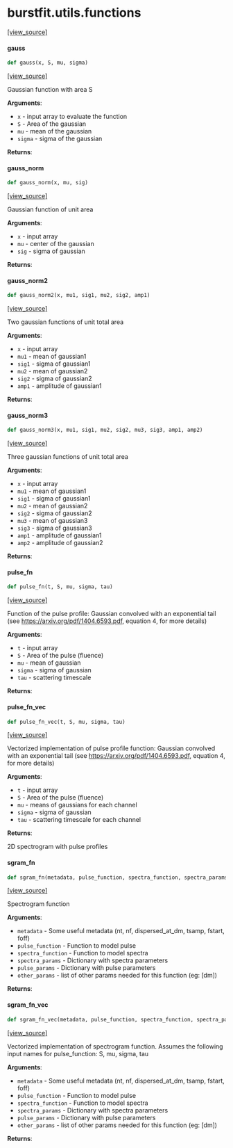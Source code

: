 <a name="burstfit.utils.functions"></a>
# burstfit.utils.functions

[[view_source]](https://github.com/thepetabyteproject/burstfit/blob/779f2e5a427208ec6a7c1b8fc49d361116c50dcc/burstfit/utils/functions.py#L1)

<a name="burstfit.utils.functions.gauss"></a>
#### gauss

```python
def gauss(x, S, mu, sigma)
```

[[view_source]](https://github.com/thepetabyteproject/burstfit/blob/779f2e5a427208ec6a7c1b8fc49d361116c50dcc/burstfit/utils/functions.py#L10)

Gaussian function with area S

**Arguments**:

- `x` - input array to evaluate the function
- `S` - Area of the gaussian
- `mu` - mean of the gaussian
- `sigma` - sigma of the gaussian
  

**Returns**:


<a name="burstfit.utils.functions.gauss_norm"></a>
#### gauss\_norm

```python
def gauss_norm(x, mu, sig)
```

[[view_source]](https://github.com/thepetabyteproject/burstfit/blob/779f2e5a427208ec6a7c1b8fc49d361116c50dcc/burstfit/utils/functions.py#L28)

Gaussian function of unit area

**Arguments**:

- `x` - input array
- `mu` - center of the gaussian
- `sig` - sigma of gaussian
  

**Returns**:


<a name="burstfit.utils.functions.gauss_norm2"></a>
#### gauss\_norm2

```python
def gauss_norm2(x, mu1, sig1, mu2, sig2, amp1)
```

[[view_source]](https://github.com/thepetabyteproject/burstfit/blob/779f2e5a427208ec6a7c1b8fc49d361116c50dcc/burstfit/utils/functions.py#L43)

Two gaussian functions of unit total area

**Arguments**:

- `x` - input array
- `mu1` - mean of gaussian1
- `sig1` - sigma of gaussian1
- `mu2` - mean of gaussian2
- `sig2` - sigma of gaussian2
- `amp1` - amplitude of gaussian1
  

**Returns**:


<a name="burstfit.utils.functions.gauss_norm3"></a>
#### gauss\_norm3

```python
def gauss_norm3(x, mu1, sig1, mu2, sig2, mu3, sig3, amp1, amp2)
```

[[view_source]](https://github.com/thepetabyteproject/burstfit/blob/779f2e5a427208ec6a7c1b8fc49d361116c50dcc/burstfit/utils/functions.py#L61)

Three gaussian functions of unit total area

**Arguments**:

- `x` - input array
- `mu1` - mean of gaussian1
- `sig1` - sigma of gaussian1
- `mu2` - mean of gaussian2
- `sig2` - sigma of gaussian2
- `mu3` - mean of gaussian3
- `sig3` - sigma of gaussian3
- `amp1` - amplitude of gaussian1
- `amp2` - amplitude of gaussian2
  

**Returns**:


<a name="burstfit.utils.functions.pulse_fn"></a>
#### pulse\_fn

```python
def pulse_fn(t, S, mu, sigma, tau)
```

[[view_source]](https://github.com/thepetabyteproject/burstfit/blob/779f2e5a427208ec6a7c1b8fc49d361116c50dcc/burstfit/utils/functions.py#L86)

Function of the pulse profile: Gaussian convolved with an exponential tail
(see https://arxiv.org/pdf/1404.6593.pdf, equation 4, for more details)

**Arguments**:

- `t` - input array
- `S` - Area of the pulse (fluence)
- `mu` - mean of gaussian
- `sigma` - sigma of gaussian
- `tau` - scattering timescale
  

**Returns**:


<a name="burstfit.utils.functions.pulse_fn_vec"></a>
#### pulse\_fn\_vec

```python
def pulse_fn_vec(t, S, mu, sigma, tau)
```

[[view_source]](https://github.com/thepetabyteproject/burstfit/blob/779f2e5a427208ec6a7c1b8fc49d361116c50dcc/burstfit/utils/functions.py#L117)

Vectorized implementation of pulse profile function: Gaussian convolved with an exponential tail
(see https://arxiv.org/pdf/1404.6593.pdf, equation 4, for more details)

**Arguments**:

- `t` - input array
- `S` - Area of the pulse (fluence)
- `mu` - means of gaussians for each channel
- `sigma` - sigma of gaussian
- `tau` - scattering timescale for each channel
  

**Returns**:

  2D spectrogram with pulse profiles

<a name="burstfit.utils.functions.sgram_fn"></a>
#### sgram\_fn

```python
def sgram_fn(metadata, pulse_function, spectra_function, spectra_params, pulse_params, other_params)
```

[[view_source]](https://github.com/thepetabyteproject/burstfit/blob/779f2e5a427208ec6a7c1b8fc49d361116c50dcc/burstfit/utils/functions.py#L164)

Spectrogram function

**Arguments**:

- `metadata` - Some useful metadata (nt, nf, dispersed_at_dm, tsamp, fstart, foff)
- `pulse_function` - Function to model pulse
- `spectra_function` - Function to model spectra
- `spectra_params` - Dictionary with spectra parameters
- `pulse_params` - Dictionary with pulse parameters
- `other_params` - list of other params needed for this function (eg: [dm])
  

**Returns**:


<a name="burstfit.utils.functions.sgram_fn_vec"></a>
#### sgram\_fn\_vec

```python
def sgram_fn_vec(metadata, pulse_function, spectra_function, spectra_params, pulse_params, other_params)
```

[[view_source]](https://github.com/thepetabyteproject/burstfit/blob/779f2e5a427208ec6a7c1b8fc49d361116c50dcc/burstfit/utils/functions.py#L224)

Vectorized implementation of spectrogram function. Assumes the following input names for pulse_function:
S, mu, sigma, tau

**Arguments**:

- `metadata` - Some useful metadata (nt, nf, dispersed_at_dm, tsamp, fstart, foff)
- `pulse_function` - Function to model pulse
- `spectra_function` - Function to model spectra
- `spectra_params` - Dictionary with spectra parameters
- `pulse_params` - Dictionary with pulse parameters
- `other_params` - list of other params needed for this function (eg: [dm])
  

**Returns**:


